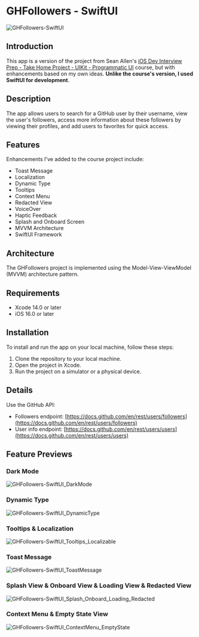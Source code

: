 # GHFollowers - SwiftUI
![GHFollowers-SwiftUI](https://github.com/user-attachments/assets/62904a2e-3a6f-484e-b18e-337ff71a5c67)

## Introduction

This app is a version of the project from Sean Allen's [iOS Dev Interview Prep - Take Home Project - UIKit - Programmatic UI](https://youtu.be/JzngncpZLuw?si=ImHd39dSN8HISo3g) course, but with enhancements based on my own ideas. **Unlike the course's version, I used SwiftUI for development**.

## Description

The app allows users to search for a GitHub user by their username, view the user's followers, access more information about these followers by viewing their profiles, and add users to favorites for quick access.

## Features

Enhancements I've added to the course project include:
- Toast Message
- Localization
- Dynamic Type
- Tooltips
- Context Menu
- Redacted View
- VoiceOver
- Haptic Feedback
- Splash and Onboard Screen
- MVVM Architecture
- SwiftUI Framework

## Architecture

The GHFollowers project is implemented using the Model-View-ViewModel (MVVM) architecture pattern.

## Requirements

- Xcode 14.0 or later
- iOS 16.0 or later

## Installation

To install and run the app on your local machine, follow these steps:
1. Clone the repository to your local machine.
2. Open the project in Xcode.
3. Run the project on a simulator or a physical device.

## Details

Use the GitHub API:
- Followers endpoint: [https://docs.github.com/en/rest/users/followers](https://docs.github.com/en/rest/users/followers)
- User info endpoint: [https://docs.github.com/en/rest/users/users](https://docs.github.com/en/rest/users/users)

## Feature Previews

### Dark Mode
![GHFollowers-SwiftUI_DarkMode](https://github.com/user-attachments/assets/3d53066f-6269-4260-b6b5-87f73490f0e0)

### Dynamic Type
![GHFollowers-SwiftUI_DynamicType](https://github.com/user-attachments/assets/17912694-1200-4097-a459-29d86fad58e1)

### Tooltips & Localization
![GHFollowers-SwiftUI_Tooltips_Localizable](https://github.com/user-attachments/assets/6c0342f7-623d-4a91-88c3-946d64e4bba5)

### Toast Message
![GHFollowers-SwiftUI_ToastMessage](https://github.com/user-attachments/assets/6bf4e423-f689-4ca8-a86b-5ca012742f40)

### Splash View & Onboard View & Loading View & Redacted View
![GHFollowers-SwiftUI_Splash_Onboard_Loading_Redacted](https://github.com/user-attachments/assets/3828d30c-323c-4e76-9007-a6b7116c9660)

### Context Menu & Empty State View
![GHFollowers-SwiftUI_ContextMenu_EmptyState](https://github.com/user-attachments/assets/e06f7a42-fbc3-4367-9c04-8cccd4d373ff)







